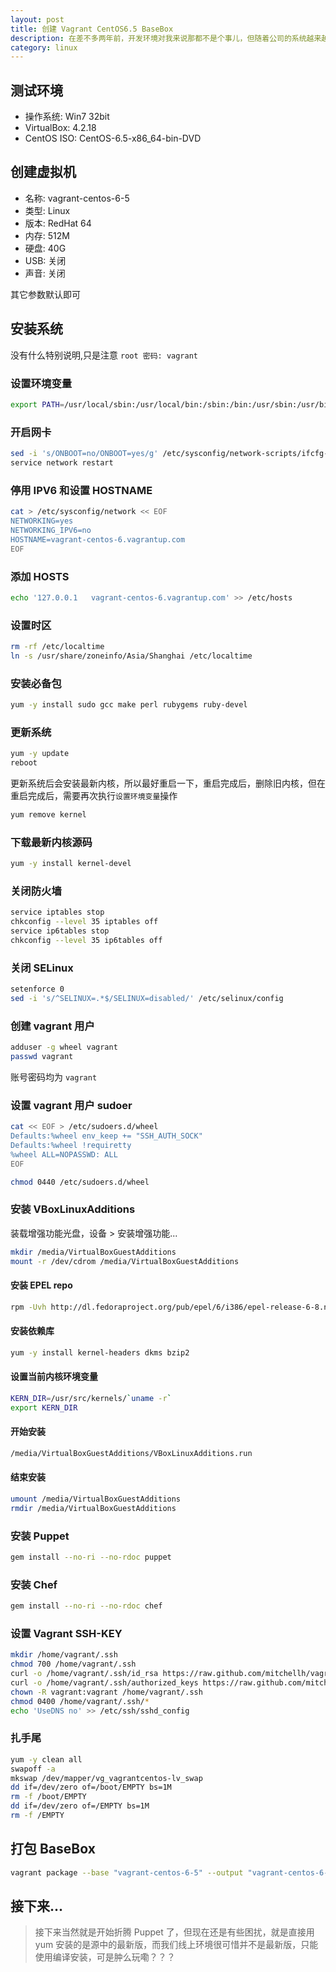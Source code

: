 ```yaml
---
layout: post
title: 创建 Vagrant CentOS6.5 BaseBox
description: 在差不多两年前，开发环境对我来说那都不是个事儿，但随着公司的系统越来越复杂，引入的技术越来越多，配置一个在本机运行的开发环境就变得越来越难，直至去年中旬，公司引入了 FastDFS后，彻底粉碎了团队所有人的本机开发环境。就在去年底，我了解到了 Vagrant，于是就和公司的运维小伙伴儿讨论是否可以用这货来做我们的开发环境，主要就是解决配置麻烦且可以运维驱动环境变化的需求。
category: linux
---
```


## 测试环境

- 操作系统: Win7 32bit
- VirtualBox: 4.2.18
- CentOS ISO: CentOS-6.5-x86_64-bin-DVD


## 创建虚拟机

- 名称: vagrant-centos-6-5
- 类型: Linux
- 版本: RedHat 64
- 内存: 512M
- 硬盘: 40G
- USB: 关闭
- 声音: 关闭

其它参数默认即可


## 安装系统

没有什么特别说明,只是注意 `root 密码: vagrant`


### 设置环境变量

```bash
export PATH=/usr/local/sbin:/usr/local/bin:/sbin:/bin:/usr/sbin:/usr/bin
```


### 开启网卡

```bash
sed -i 's/ONBOOT=no/ONBOOT=yes/g' /etc/sysconfig/network-scripts/ifcfg-eth0
service network restart
```

### 停用 IPV6 和设置 HOSTNAME

```bash
cat > /etc/sysconfig/network << EOF
NETWORKING=yes
NETWORKING_IPV6=no
HOSTNAME=vagrant-centos-6.vagrantup.com
EOF
```

### 添加 HOSTS

```bash
echo '127.0.0.1   vagrant-centos-6.vagrantup.com' >> /etc/hosts
```

### 设置时区

```bash
rm -rf /etc/localtime
ln -s /usr/share/zoneinfo/Asia/Shanghai /etc/localtime
```

### 安装必备包

```bash
yum -y install sudo gcc make perl rubygems ruby-devel
```

### 更新系统

```bash
yum -y update
reboot
```

更新系统后会安装最新内核，所以最好重启一下，重启完成后，删除旧内核，但在重启完成后，需要再次执行`设置环境变量`操作

```bash
yum remove kernel
```

### 下载最新内核源码

```bash
yum -y install kernel-devel
```

### 关闭防火墙

```bash
service iptables stop
chkconfig --level 35 iptables off
service ip6tables stop
chkconfig --level 35 ip6tables off
```

### 关闭 SELinux

```bash
setenforce 0
sed -i 's/^SELINUX=.*$/SELINUX=disabled/' /etc/selinux/config
```

### 创建 vagrant 用户

```bash
adduser -g wheel vagrant
passwd vagrant
```

账号密码均为 `vagrant`

### 设置 vagrant 用户 sudoer

```bash
cat << EOF > /etc/sudoers.d/wheel
Defaults:%wheel env_keep += "SSH_AUTH_SOCK"
Defaults:%wheel !requiretty
%wheel ALL=NOPASSWD: ALL
EOF

chmod 0440 /etc/sudoers.d/wheel
```

### 安装 VBoxLinuxAdditions

装载增强功能光盘，设备 > 安装增强功能...

```bash
mkdir /media/VirtualBoxGuestAdditions
mount -r /dev/cdrom /media/VirtualBoxGuestAdditions
```

#### 安装 EPEL repo

```bash
rpm -Uvh http://dl.fedoraproject.org/pub/epel/6/i386/epel-release-6-8.noarch.rpm
```

#### 安装依赖库

```bash
yum -y install kernel-headers dkms bzip2
```

#### 设置当前内核环境变量

```bash
KERN_DIR=/usr/src/kernels/`uname -r`
export KERN_DIR
```

#### 开始安装

```bash
/media/VirtualBoxGuestAdditions/VBoxLinuxAdditions.run
```

#### 结束安装

```bash
umount /media/VirtualBoxGuestAdditions
rmdir /media/VirtualBoxGuestAdditions
```

### 安装 Puppet

```bash
gem install --no-ri --no-rdoc puppet
```

### 安装 Chef

```bash
gem install --no-ri --no-rdoc chef
```


### 设置 Vagrant SSH-KEY

```bash
mkdir /home/vagrant/.ssh
chmod 700 /home/vagrant/.ssh
curl -o /home/vagrant/.ssh/id_rsa https://raw.github.com/mitchellh/vagrant/master/keys/vagrant
curl -o /home/vagrant/.ssh/authorized_keys https://raw.github.com/mitchellh/vagrant/master/keys/vagrant.pub
chown -R vagrant:vagrant /home/vagrant/.ssh
chmod 0400 /home/vagrant/.ssh/*
echo 'UseDNS no' >> /etc/ssh/sshd_config
```

### 扎手尾

```bash
yum -y clean all
swapoff -a
mkswap /dev/mapper/vg_vagrantcentos-lv_swap
dd if=/dev/zero of=/boot/EMPTY bs=1M
rm -f /boot/EMPTY
dd if=/dev/zero of=/EMPTY bs=1M
rm -f /EMPTY
```

## 打包 BaseBox

```bash
vagrant package --base "vagrant-centos-6-5" --output "vagrant-centos-6-5.box"
```

## 接下来...

> 接下来当然就是开始折腾 Puppet 了，但现在还是有些困扰，就是直接用 yum 安装的是源中的最新版，而我们线上环境很可惜并不是最新版，只能使用编译安装，可是肿么玩嘞？？？
